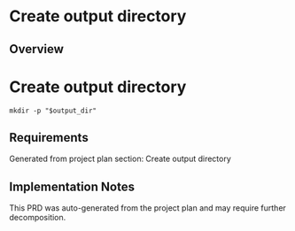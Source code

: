 # Create output directory

## Overview

# Create output directory
    mkdir -p "$output_dir"

## Requirements

Generated from project plan section: Create output directory

## Implementation Notes

This PRD was auto-generated from the project plan and may require further decomposition.

